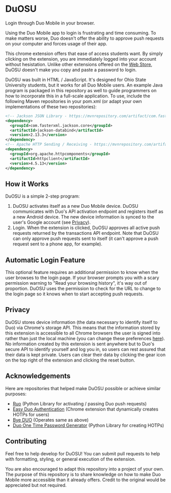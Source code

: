 # DuOSU
Login through Duo Mobile in your browser.

Using the Duo Mobile app to login is frustrating and time consuming. To make matters worse, Duo doesn't offer the ability to approve push requests on your computer and forces usage of their app.

This chrome extension offers that ease of access students want. By simply clicking on the extension, you are immediately logged into your account without hesistation. Unlike other extensions offered on the [Web Store](https://chrome.google.com/webstore), DuOSU doesn't make you copy and paste a password to login.

DuOSU was built in HTML / JavaScript. It's designed for Ohio State University students, but it works for all Duo Mobile users. An example Java program is packaged in this repository as well to guide programmers on how to incorporate this in a full-scale application. To use, include the following Maven repositories in your pom.xml (or adapt your own implementations of these two repositories):

```xml
<!-- Jackson JSON Library - https://mvnrepository.com/artifact/com.fasterxml.jackson.core/jackson-core -->
<dependency>
  <groupId>com.fasterxml.jackson.core</groupId>
  <artifactId>jackson-databind</artifactId>
  <version>2.13.3</version>
</dependency>
<!-- Apache HTTP Sending / Receiving - https://mvnrepository.com/artifact/org.apache.httpcomponents/httpclient -->
<dependency>
  <groupId>org.apache.httpcomponents</groupId>
  <artifactId>httpclient</artifactId>
  <version>4.5.13</version>
</dependency>
```

How it Works
------------
DuOSU is a simple 2-step program:

1. DuOSU activates itself as a new Duo Mobile device. DuOSU communicates with Duo's API activation endpoint and registers itself as a new Android device. The new device information is synced to the user's Google account (see [Privacy](#privacy)).
2. Login. When the extension is clicked, DuOSU approves all active push requests returned by the transactions API endpoint. Note that DuOSU can only approve push requests sent to itself (it can't approve a push request sent to a phone app, for example).

Automatic Login Feature
-----------------------
This optional feature requires an additional permission to know when the user browses to the login page.
If your browser prompts you with a scary permission warning to "Read your browsing history", it's way out of proportion. DuOSU uses the permission to check for the URL to change to the login page so it knows when to start accepting push requests.

Privacy
-------
DuOSU stores device information (the data necessary to identify itself to Duo) via Chrome's storage API. This means that the information stored by this extension is accessible to all Chrome browsers the user is signed into rather than just the local machine (you can change these preferences [here](https://support.google.com/chromebook/answer/2914794?hl=en)). No information created by this extension is sent anywhere but to Duo's secure API to identify yourself and log you in, so users can rest assured that their data is kept private. Users can clear their data by clicking the gear icon on the top right of the extension and clicking the reset button.

Acknowledgements
----------------
Here are repositories that helped make DuOSU possible or achieve similar purposes:

- [Ruo](https://github.com/falsidge/ruo) (Python Library for activating / passing Duo push requests)
- [Easy Duo Authentication](https://github.com/SparkShen02/Easy-Duo-Authentication) (Chrome extension that dynamically creates HOTPs for users)
- [Bye DUO](https://github.com/yuchenliu15/bye-duo/blob/master/backend/server.py) (Operates same as above)
- [Duo One Time Password Generator](https://github.com/revalo/duo-bypass) (Python Library for creating HOTPs)

Contributing
------------
Feel free to help develop for DuOSU! You can submit pull requests to help with formatting, styling, or general execution of the extension.

You are also encouraged to adapt this repository into a project of your own. The purpose of this repository is to share knowledge on how to make Duo Mobile more accessible than it already offers. Credit to the original would be appreciated but not required.
